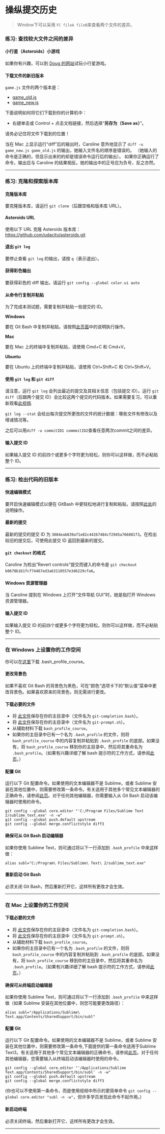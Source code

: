 # 操纵提交历史

> Window下可以采用 `FC fileA fileB`来查看两个文件的差异。



### 练习: 查找较大文件之间的差异

#### 小行星（Asteroids）小游戏

如果你有兴趣，可以到 [Doug 的网站](http://dougmcinnes.com/html-5-asteroids/)试玩小行星游戏。

#### 下载文件的新旧版本

`game.js` 文件的两个版本是：

- [game_old.js](https://www.udacity.com/api/nodes/2960778928/supplemental_media/game-oldjs/download?_ga=1.32442489.672083044.1467344711)
- [game_new.js](https://www.udacity.com/api/nodes/2960778928/supplemental_media/game-newjs/download?_ga=1.34079078.672083044.1467344711)

下面说明如何将它们下载到你的计算机中：

- 右键单击或 Control + 点击文档链接，然后选择“**另存为（Save as）**”。

请务必记住将文件下载到的位置！

当在 Mac 上显示运行“diff”后的输出时，Caroline 意外地显示了 `diff -u game_new.js game_old.js` 的输出，她输入文件名的顺序是错误的。 （她输入的命令是正确的，但显示出来的的却是错误命令运行后的输出）。 如果你正确运行了命令，输出应与 Caroline 的结果相反。她的输出中的正号应为负号，反之亦然。

---



### 练习: 克隆和探索版本库

#### 克隆版本库

要克隆版本库，请运行 `git clone`（后跟空格和版本库 URL）。

#### Asteroids URL

使用以下 URL 克隆 Asteroids 版本库：<https://github.com/udacity/asteroids.git>

#### 退出 `git log`

要停止查看 `git log` 的输出，请按 `q`（表示退出）。

#### 获得彩色输出

要获得彩色的 diff 输出，请运行 `git config --global color.ui auto`

#### 从命令行复制并粘贴

为了完成本测试题，需要复制并粘贴一些提交的 ID。

**Windows**

要在 Git Bash 中复制并粘贴，请按照[此页面](https://www.udacity.com/wiki/ud775/git-bash-copy-paste)中的说明执行操作。

**Mac**

要在 Mac 上的终端中复制并粘贴，请使用 Cmd+C 和 Cmd+V。

**Ubuntu**

要在 Ubuntu 上的终端中复制并粘贴，请使用 Ctrl+Shift+C 和 Ctrl+Shift+V。

#### 使用 `git log` 和 `git diff`

请注意，运行 `git log` 会列出最近的提交及其相关信息（包括提交 ID）。运行 `git diff`（后跟两个提交 ID）会比较这两个提交的代码版本。如果需要复习，可以重新观看[此视频](https://classroom.udacity.com/courses/ud775/lessons/2980038599/concepts/29607789370923).

`git log --stat` 会给出每次提交所更改的文件的统计数据：哪些文件有修改以及增减情况等。

之后可以用`diff -u commitID1 commmitID2`查看任意两次commit之间的差异。

#### 输入提交 ID

如果输入提交 ID 的前四个或更多个字符更为轻松，则你可以这样做，而不必粘贴整个 ID。



---

### 练习: 检出代码的旧版本

#### 快速编辑模式

要开启快速编辑模式以便在 GitBash 中更轻松地进行复制和粘贴，请按照[此处](https://www.udacity.com/wiki/ud775/git-bash-copy-paste)的说明操作。

#### 最新的提交

最新的提交的提交 ID 为 `3884eab839af1e82c44267484cf2945a766081f3`。在检出较旧的提交后，可使用此提交 ID 返回到最新的提交。

#### `git checkout` 的格式

Caroline 为检出“Revert controls”提交而键入的命令是 `git checkout b0678b161fcf74467ed3a63110557e3d6229cfa6`。

#### Windows 资源管理器

当 Caroline 提到在 Windows 上打开“文件导航 GUI”时，她是指打开 Windows 资源管理器。

#### 输入提交 ID

如果输入提交 ID 的前四个或更多个字符更为轻松，则你可以这样做，而不必粘贴整个 ID。

---

### 在 Windows 上设置你的工作空间

你可以在[这里](https://www.udacity.com/api/nodes/3341718587/supplemental_media/bash-profile-course/download?_ga=1.37232743.672083044.1467344711)下载 .bash_profile_course。

#### 更改背景色

如果不喜欢 Git Bash 的背景色为黑色，可在“颜色”选项卡下的“默认值”菜单中更改背景色。如果喜欢原来的背景色，则无需进行更改。

#### 下载必要的文件

- 将 [此文件](https://raw.githubusercontent.com/git/git/master/contrib/completion/git-completion.bash)保存在你的主目录中（文件名为 `git-completion.bash`）。
- 将 [此文件](https://raw.githubusercontent.com/git/git/master/contrib/completion/git-prompt.sh)保存在你的主目录中（文件名为 `git-prompt.sh`）。
- 从辅助材料下载 `bash_profile_course`。
- 如果你的主目录中已有一个名为 `.bash_profile` 的文件，则将 `bash_profile_course` 中的内容复制并粘贴到 `.bash_profile` 的底部。如果没有，将 `bash_profile_course` 移到你的主目录中，然后将其重命名为 `.bash_profile`。（如果有兴趣详细了解 bash 提示符的工作方式，请参阅[此页](http://www.cyberciti.biz/tips/howto-linux-unix-bash-shell-setup-prompt.html)。）

#### 配置 Git

运行以下 Git 配置命令。如果使用的文本编辑器不是 Sublime，或者 Sublime 安装在其他位置中，则需要修改第一条命令。有关适用于其他多个常见文本编辑器的正确命令，请参阅[此页](https://help.github.com/articles/associating-text-editors-with-git/)。对于任何其他编辑器，你需要输入从 Git Bash 启动该编辑器时使用的命令。

```
git config --global core.editor "'C:/Program Files/Sublime Text 2/sublime_text.exe' -n -w"
git config --global push.default upstream
git config --global merge.conflictstyle diff3

```

#### 确保可从 Git Bash 启动编辑器

如果你使用 Sublime Text，则可通过将以下一行添加到 `.bash_profile` 中来这样做：

```
alias subl="C:/Program\ Files/Sublime\ Text\ 2/sublime_text.exe"

```

#### 重新启动 Git Bash

必须关闭 Git Bash，然后重新打开它，这样所有更改才会生效。

---

### 在 Mac 上设置你的工作空间

#### 下载必要的文件

- 将 [此文件](https://raw.githubusercontent.com/git/git/master/contrib/completion/git-completion.bash)保存在你的主目录中（文件名为 `git-completion.bash`）。
- 将 [此文件](https://raw.githubusercontent.com/git/git/master/contrib/completion/git-prompt.sh)保存在你的主目录中（文件名为 `git-prompt.sh`）。
- 从辅助材料下载 `bash_profile_course`。
- 如果你的主目录中已有一个名为 `.bash_profile` 的文件，则将 `bash_profile_course` 中的内容复制并粘贴到 `.bash_profile` 的底部。如果没有，将 `bash_profile_course` 移到你的主目录中，然后将其重命名为 `.bash_profile`。（如果有兴趣详细了解 bash 提示符的工作方式，请参阅[此页](http://www.cyberciti.biz/tips/howto-linux-unix-bash-shell-setup-prompt.html)。）

#### 确保可从终端启动编辑器

如果你使用 Sublime Text，则可通过将以下一行添加到 `.bash_profile` 中来这样做（如果 Sublime 安装在其他位置中，则您可能要更改路径）：

```
alias subl="/Applications/Sublime\ Text.app/Contents/SharedSupport/bin/subl"

```

#### 配置 Git

运行以下 Git 配置命令。如果使用的文本编辑器不是 Sublime，或者 Sublime 安装在其他位置中，则需要修改第一条命令,下面提供的第一条命令适用于Sublime Text3。有关适用于其他多个常见文本编辑器的正确命令，请参阅[此页](https://help.github.com/articles/associating-text-editors-with-git/)。对于任何其他编辑器，您需要输入从终端启动该编辑器时使用的命令。

```
git config --global core.editor "'/Applications/Sublime Text.app/Contents/SharedSupport/bin/subl' -n -w"
git config --global push.default upstream
git config --global merge.conflictstyle diff3

```

(你也可以不使用第一条命令，而是使用视频中所示的更简单命令 `git config --global core.editor "subl -n -w"`，但许多学员发现此命令不起作用。)

#### 新启动终端

必须关闭终端，然后重新打开它，这样所有更改才会生效。

---

